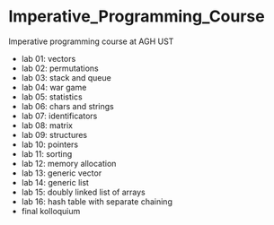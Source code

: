 # Imperative_Programming_Course
Imperative programming course at AGH UST
- lab 01: vectors
- lab 02: permutations
- lab 03: stack and queue
- lab 04: war game
- lab 05: statistics
- lab 06: chars and strings
- lab 07: identificators
- lab 08: matrix
- lab 09: structures
- lab 10: pointers
- lab 11: sorting
- lab 12: memory allocation
- lab 13: generic vector
- lab 14: generic list
- lab 15: doubly linked list of arrays 
- lab 16: hash table with separate chaining
- final kolloquium
